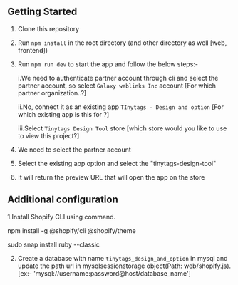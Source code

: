 ## Getting Started

1. Clone this repository
2. Run `npm install` in the root directory (and other directory as well [web, frontend])
3. Run `npm run dev` to start the app and follow the below steps:-
   
    i.We need to authenticate partner account through cli and select  the partner account, so select `Galaxy weblinks Inc` account  [For which partner organization..?] 
    
    ii.No, connect it as an existing app `TInytags - Design and option`  [For which existing app is this for ?]
    
    iii.Select `Tinytags Design Tool` store [which store would you like to use to view  this project?]

5. We need to select the partner account
6. Select the existing app option and select the "tinytags-design-tool"
7. It will return the preview URL that will open the app on the store

## Additional configuration
1.Install Shopify CLI using command.

  npm install -g @shopify/cli @shopify/theme

  sudo snap install ruby --classic

2. Create a database with name `tinytags_design_and_option` in mysql and update the path url in mysqlsessionstorage object(Path: web/shopify.js).[ex:- 'mysql://username:password@host/database_name']

